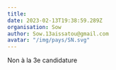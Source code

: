 ```yaml
---
title: 
date: 2023-02-13T19:38:59.289Z
organisation: Sow
author: Sow.13aissatou@gmail.com 
avatar: "/img/pays/SN.svg"
---
```


Non à la 3e candidature 